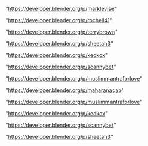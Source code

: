 "https://developer.blender.org/p/marklevise"

"https://developer.blender.org/p/rochell41"

"https://developer.blender.org/p/terrybrown"

"https://developer.blender.org/p/sheetah3"

"https://developer.blender.org/p/kedkox"

"https://developer.blender.org/p/scannybet"

"https://developer.blender.org/p/muslimmantraforlove"

 
"https://developer.blender.org/p/maharanacab"


"https://developer.blender.org/p/muslimmantraforlove"


"https://developer.blender.org/p/kedkox"


"https://developer.blender.org/p/scannybet"


"https://developer.blender.org/p/sheetah3"


 
